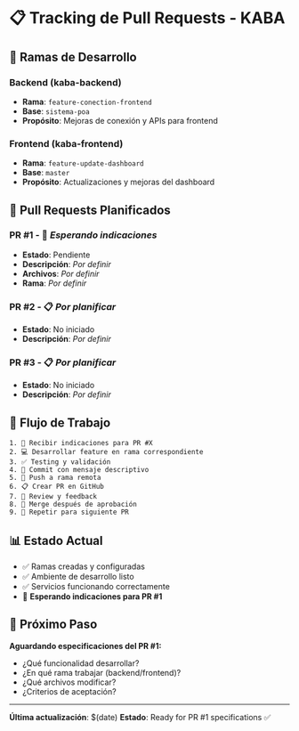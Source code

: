 # 📋 Tracking de Pull Requests - KABA

## 🌿 **Ramas de Desarrollo**

### **Backend (kaba-backend)**
- **Rama**: `feature-conection-frontend`
- **Base**: `sistema-poa`
- **Propósito**: Mejoras de conexión y APIs para frontend

### **Frontend (kaba-frontend)**
- **Rama**: `feature-update-dashboard`
- **Base**: `master`
- **Propósito**: Actualizaciones y mejoras del dashboard

## 📝 **Pull Requests Planificados**

### **PR #1** - 🔄 *Esperando indicaciones*
- **Estado**: Pendiente
- **Descripción**: *Por definir*
- **Archivos**: *Por definir*
- **Rama**: *Por definir*

### **PR #2** - 📋 *Por planificar*
- **Estado**: No iniciado
- **Descripción**: *Por definir*

### **PR #3** - 📋 *Por planificar*
- **Estado**: No iniciado
- **Descripción**: *Por definir*

## 🔄 **Flujo de Trabajo**

```
1. 🎯 Recibir indicaciones para PR #X
2. 💻 Desarrollar feature en rama correspondiente
3. ✅ Testing y validación
4. 📝 Commit con mensaje descriptivo
5. 🚀 Push a rama remota
6. 📋 Crear PR en GitHub
7. 👀 Review y feedback
8. 🔀 Merge después de aprobación
9. 🔄 Repetir para siguiente PR
```

## 📊 **Estado Actual**

- ✅ Ramas creadas y configuradas
- ✅ Ambiente de desarrollo listo
- ✅ Servicios funcionando correctamente
- 🔄 **Esperando indicaciones para PR #1**

## 🎯 **Próximo Paso**

**Aguardando especificaciones del PR #1:**
- ¿Qué funcionalidad desarrollar?
- ¿En qué rama trabajar (backend/frontend)?
- ¿Qué archivos modificar?
- ¿Criterios de aceptación?

---

**Última actualización**: $(date)
**Estado**: Ready for PR #1 specifications ✅ 